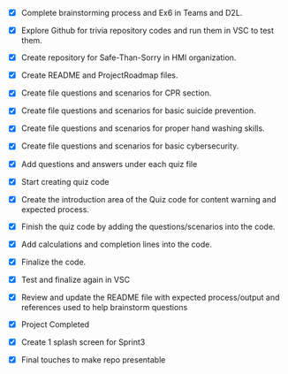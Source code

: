 - [x] Complete brainstorming process and Ex6 in Teams and D2L.
- [x] Explore Github for trivia repository codes and run them in VSC to test them.
- [x] Create repository for Safe-Than-Sorry in HMI organization.
- [x] Create README and ProjectRoadmap files.
- [x] Create file questions and scenarios for CPR section.
- [x] Create file questions and scenarios for basic suicide prevention.
- [x] Create file questions and scenarios for proper hand washing skills.
- [x] Create file questions and scenarios for basic cybersecurity.
- [x] Add questions and answers under each quiz file
- [x] Start creating quiz code
- [x] Create the introduction area of the Quiz code for content warning and expected process.
- [x] Finish the quiz code by adding the questions/scenarios into the code.
- [x] Add calculations and completion lines into the code.
- [x] Finalize the code.
- [x] Test and finalize again in VSC
- [x] Review and update the README file with expected process/output and references used to help brainstorm questions
- [x] Project Completed
- [x] Create 1 splash screen for Sprint3
- [x] Final touches to make repo presentable 

      
